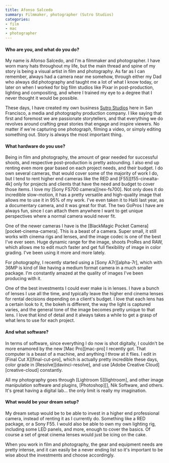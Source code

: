 ```yaml
---
title: Afonso Salcedo
summary: Filmmaker, photographer (Sutro Studios)
categories:
- film
- mac
- photographer
---
```


#### Who are you, and what do you do?

My name is Afonso Salcedo, and I'm a filmmaker and photographer. I have worn many hats throughout my life, but the main thread and spine of my story is being a visual artist in film and photography. As far as I can remember, always had a camera near me somehow, through either my Dad who always did photography and taught me a lot of what I know today, or later on when I worked for big film studios like Pixar in post-production, lighting and compositing, and where I trained my eye to a degree that I never thought it would be possible.

These days, I have created my own business [Sutro Studios](http://www.sutrostudios.com/ "The Sutro Studios website.") here in San Francisco, a media and photography production company. I like saying that first and foremost we are passionate storytellers, and that everything we do revolves around crafting great stories that engage and inspire viewers. No matter if we're capturing one photograph, filming a video, or simply editing something out. Story is always the most important thing.

#### What hardware do you use?

Being in film and photography, the amount of gear needed for successful shoots, and respective post-production is pretty astounding. I also end up renting even more gear based on each project needs, and their budget. I do own several cameras, that would cover some of the majority of work I do, but I tend to rent higher end cameras like the RED and [F55][f55-cinealta-4k] only for projects and clients that have the need and budget to cover those items. I love my [Sony FS700 camera][nex-fs700]. Not only does it do incredible slow-motion, it has a pretty versatile and high-quality image that allows me to use it in 95% of my work. I've even taken it to Haiti last year, as a documentary camera, and it was great for that. The two GoPros I have are always fun, since I can attach them anywhere I want to get unique perspectives where a normal camera would never fit.

One of the newer cameras I have is the [BlackMagic Pocket Camera][pocket-cinema-camera]. This is a beast of a camera. Super small, it still works with cinema rigs and lenses, and the image codec is one of the best I've ever seen. Huge dynamic range for the image, shoots ProRes and RAW, which allows me to edit much faster and get full flexibility of image in color grading. I've been using it more and more lately.

For photography, I recently started using a [Sony A7r][alpha-7r], which with 36MP is kind of like having a medium format camera in a much smaller package. I'm constantly amazed at the quality of images I've been producing with it.
 
One of the best investments I could ever make is in lenses. I have a bunch of lenses I use all the time, and typically leave the higher end cinema lenses for rental decisions depending on a client's budget. I love that each lens has a certain look to it, the bokeh is different, the way the light is captured varies, and the general tone of the image becomes pretty unique to that lens. I love that kind of detail and it always takes a while to get a grasp of what lens to use for each project.

#### And what software?

In terms of software, since everything I do now is shot digitally, I couldn't be more enamored by the new [Mac Pro][mac-pro] I recently got. That computer is a beast of a machine, and anything I throw at it flies. I edit in [Final Cut X][final-cut-pro], which is actually pretty incredible these days, color grade in [Resolve][davinci-resolve], and use [Adobe Creative Cloud][creative-cloud] constantly.

All my photography goes through [Lightroom 5][lightroom], and other image manipulation software and plugins, [Photoshop][], Nik Software, and others. It's great having a digital lab... the only limit is really my imagination.

#### What would be your dream setup?

My dream setup would be to be able to invest in a higher end professional camera, instead of renting it as I currently do. Something like a RED package, or a Sony F55. I would also be able to own my own lighting rig, including some LED panels, and more, enough to cover the basics. Of course a set of great cinema lenses would just be icing on the cake.

When you work in film and photography, the gear and equipment needs are pretty intense, and it can easily be a never ending list so it's important to be wise about the investments and choose accordingly.